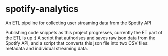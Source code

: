 # spotify-analytics
An ETL pipeline for collecting user streaming data from the Spotify API

Publishing code snippets as this project progresses, currently the ET part of the ETL is up :) A script that authorises and saves raw json data from the Spotify API, and a script that converts this json file into two CSV files: metadata and individual streaming data.
